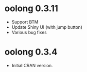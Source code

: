 # oolong 0.3.11

* Support BTM
* Update Shiny UI (with jump button)
* Various bug fixes

# oolong 0.3.4

* Initial CRAN version.
